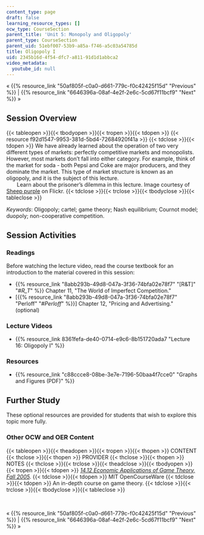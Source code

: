 ```yaml
---
content_type: page
draft: false
learning_resource_types: []
ocw_type: CourseSection
parent_title: 'Unit 5: Monopoly and Oligopoly'
parent_type: CourseSection
parent_uid: 51ebf007-53b9-a85a-f746-a5c03a54785d
title: Oligopoly I
uid: 2345b16d-4f54-dfc7-a811-91d1d1abbca2
video_metadata:
  youtube_id: null
---
```

« {{% resource_link "50af805f-c0a0-d661-779c-f0c42425f15d" "Previous" %}} | {{% resource_link "6646396a-08af-4e2f-2e6c-5cd67f11bcf9" "Next" %}} »

## Session Overview

{{< tableopen >}}{{< tbodyopen >}}{{< tropen >}}{{< tdopen >}}
{{< resource f92d1547-9953-381d-5bd4-72684920f41a >}}
{{< tdclose >}}{{< tdopen >}}
We have already learned about the operation of two very different types of markets: perfectly competitive markets and monopolists. However, most markets don’t fall into either category. For example, think of the market for soda - both Pepsi and Coke are major producers, and they dominate the market. This type of market structure is known as an oligopoly, and it is the subject of this lecture.  
       Learn about the prisoner’s dilemma in this lecture. Image courtesy of [Sheep purple](http://www.flickr.com/photos/sheeppurple/2665016444/) on Flickr.
{{< tdclose >}}{{< trclose >}}{{< tbodyclose >}}{{< tableclose >}}

*Keywords*: Oligopoly; cartel; game theory; Nash equilibrium; Cournot model; duopoly; non-cooperative competition.

## Session Activities

### Readings

Before watching the lecture video, read the course textbook for an introduction to the material covered in this session:

- {{% resource_link "8abb293b-49d8-047a-3f36-74bfa02e78f7" "\[R&T\]" "#_R_T_" %}} Chapter 11, "The World of Imperfect Competition."
- \[{{% resource_link "8abb293b-49d8-047a-3f36-74bfa02e78f7" "Perloff" "#_Perloff_" %}}\] Chapter 12, "Pricing and Advertising." (optional)

### Lecture Videos

- {{% resource_link 8361fefa-de40-0714-e9c6-8b151720ada7 "Lecture 16: Oligopoly I" %}}

### Resources

- {{% resource_link "c88ccce8-08be-3e7e-7196-50baa4f7cce0" "Graphs and Figures (PDF)" %}}

## Further Study

These optional resources are provided for students that wish to explore this topic more fully.

### Other OCW and OER Content

{{< tableopen >}}{{< theadopen >}}{{< tropen >}}{{< thopen >}}
CONTENT
{{< thclose >}}{{< thopen >}}
PROVIDER
{{< thclose >}}{{< thopen >}}
NOTES
{{< thclose >}}{{< trclose >}}{{< theadclose >}}{{< tbodyopen >}}{{< tropen >}}{{< tdopen >}}
[*14.12 Economic Applications of Game Theory, Fall 2005*](./resolveuid/9c8d2d880e3431a1471f558c9bb0b5ef)*.*
{{< tdclose >}}{{< tdopen >}}
MIT OpenCourseWare
{{< tdclose >}}{{< tdopen >}}
An in-depth course on game theory.
{{< tdclose >}}{{< trclose >}}{{< tbodyclose >}}{{< tableclose >}}

 

« {{% resource_link "50af805f-c0a0-d661-779c-f0c42425f15d" "Previous" %}} | {{% resource_link "6646396a-08af-4e2f-2e6c-5cd67f11bcf9" "Next" %}} »